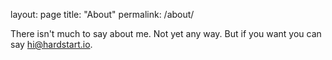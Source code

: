 layout: page
title: "About"
permalink: /about/

There isn't much to say about me. Not yet any way. But if you want you can say hi@hardstart.io.
